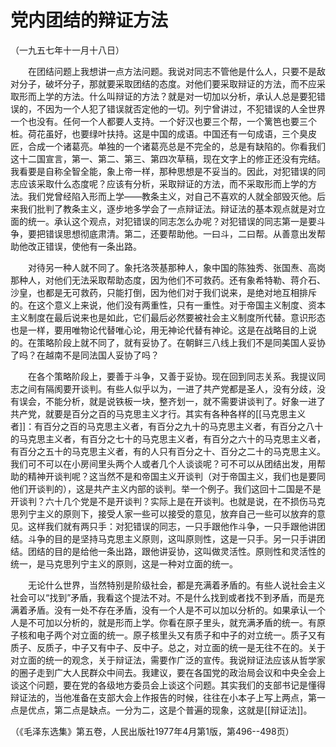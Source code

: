 # 党内团结的辩证方法  
（一九五七年十一月十八日）  
  
　　在团结问题上我想讲一点方法问题。我说对同志不管他是什么人，只要不是敌对分子，破坏分子，那就要采取团结的态度。对他们要采取辩证的方法，而不应采取形而上学的方法。什么叫辩证的方法？就是对一切加以分析，承认人总是要犯错误的，不因为一个人犯了错误就否定他的一切。列宁曾讲过，不犯错误的人全世界一个也没有。任何一个人都要人支持。一个好汉也要三个帮，一个篱笆也要三个桩。荷花虽好，也要绿叶扶持。这是中国的成语。中国还有一句成语，三个臭皮匠，合成一个诸葛亮。单独的一个诸葛亮总是不完全的，总是有缺陷的。你看我们这十二国宣言，第一、第二、第三、第四次草稿，现在文字上的修正还没有完结。我看要是自称全智全能，象上帝一样，那种思想是不妥当的。因此，对犯错误的同志应该采取什么态度呢？应该有分析，采取辩证的方法，而不采取形而上学的方法。我们党曾经陷入形而上学——教条主义，对自己不喜欢的人就全部毁灭他。后来我们批判了教条主义，逐步地多学会了一点辩证法。辩证法的基本观点就是对立面的统一。承认这个观点，对犯错误的同志怎么办呢？对犯错误的同志第一是要斗争，要把错误思想彻底肃清。第二，还要帮助他。一曰斗，二曰帮。从善意出发帮助他改正错误，使他有一条出路。   
  
　　对待另一种人就不同了。象托洛茨基那种人，象中国的陈独秀、张国焘、高岗那种人，对他们无法采取帮助态度，因为他们不可救药。还有象希特勒、蒋介石、沙皇，也都是无可救药，只能打倒，因为他们对于我们说来，是绝对地互相排斥的。在这个意义上来说，他们没有两重性，只有一重性。对于帝国主义制度、资本主义制度在最后说来也是如此，它们最后必然要被社会主义制度所代替。意识形态也是一样，要用唯物论代替唯心论，用无神论代替有神论。这是在战略目的上说的。在策略阶段上就不同了，就有妥协了。在朝鲜三八线上我们不是同美国人妥协了吗？在越南不是同法国人妥协了吗？   
  
　　在各个策略阶段上，要善于斗争，又善于妥协。现在回到同志关系。我提议同志之间有隔阂要开谈判。有些人似乎以为，一进了共产党都是圣人，没有分歧，没有误会，不能分析，就是说铁板一块，整齐划一，就不需要讲谈判了。好象一进了共产党，就要是百分之百的马克思主义才行。其实有各种各样的[[马克思主义者]]：有百分之百的马克思主义者，有百分之九十的马克思主义者，有百分之八十的马克思主义者，有百分之七十的马克思主义者，有百分之六十的马克思主义者，有百分之五十的马克思主义者，有的人只有百分之十、百分之二十的马克思主义。我们可不可以在小房间里头两个人或者几个人谈谈呢？可不可以从团结出发，用帮助的精神开谈判呢？这当然不是和帝国主义开谈判（对于帝国主义，我们也是要同他们开谈判的），这是共产主义内部的谈判。举一个例子。我们这回十二国是不是开谈判？六十几个党是不是开谈判？实际上是在开谈判。也就是说，在不损伤马克思列宁主义的原则下，接受人家一些可以接受的意见，放弃自己一些可以放弃的意见。这样我们就有两只手：对犯错误的同志，一只手跟他作斗争，一只手跟他讲团结。斗争的目的是坚持马克思主义原则，这叫原则性，这是一只手。另一只手讲团结。团结的目的是给他一条出路，跟他讲妥协，这叫做灵活性。原则性和灵活性的统一，是马克思列宁主义的原则，这是一种对立面的统一。   
  
　　无论什么世界，当然特别是阶级社会，都是充满着矛盾的。有些人说社会主义社会可以“找到”矛盾，我看这个提法不对。不是什么找到或者找不到矛盾，而是充满着矛盾。没有一处不存在矛盾，没有一个人是不可以加以分析的。如果承认一个人是不可加以分析的，就是形而上学。你看在原子里头，就充满矛盾的统一。有原子核和电子两个对立面的统一。原子核里头又有质子和中子的对立统一。质子又有质子、反质子，中子又有中子、反中子。总之，对立面的统一是无往不在的。关于对立面的统一的观念，关于辩证法，需要作广泛的宣传。我说辩证法应该从哲学家的圈子走到广大人民群众中间去。我建议，要在各国党的政治局会议和中央全会上谈这个问题，要在党的各级地方委员会上谈这个问题。其实我们的支部书记是懂得辩证法的，当他准备在支部大会上作报告的时候，往往在小本子上写上两点，第一点是优点，第二点是缺点。一分为二，这是个普遍的现象，这就是[[辩证法]]。   
  
（《毛泽东选集》第五卷，人民出版社1977年4月第1版，第496--498页）   
  
  
   
  
　　   
  
  